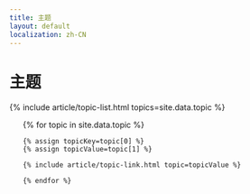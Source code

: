 ```yaml
---
title: 主题
layout: default
localization: zh-CN
---
```


# 主题

{% include article/topic-list.html 
  topics=site.data.topic
%}

<ul class="article-list-page-ul">
    {% for topic in site.data.topic %}

    {% assign topicKey=topic[0] %}
    {% assign topicValue=topic[1] %}

    {% include article/topic-link.html topic=topicValue %}

    {% endfor %}
</ul>
